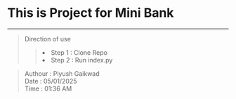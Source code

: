 # This is Project for Mini Bank
---------------------------------

> Direction of use
> > <li>Step 1 : Clone Repo</li>  
> > <li>Step 2 : Run index.py </li>

> Authour : Piyush Gaikwad<br>
> Date : 05/01/2025<br>
> Time : 01:36 AM<br>
